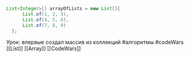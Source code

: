 ```java
List<Integer>[] arrayOfLists = new List[]{
      List.of(1, 2, 3),
      List.of(4, 5, 6),
      List.of(7, 8, 9)
  };
```

Урок: впервые создал массив из коллекций
#алгоритмы #codeWars
[[List]] [[Array]] [[CodeWars]] 

